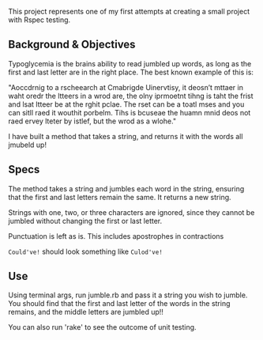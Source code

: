 This project represents one of my first attempts at creating a small project with Rspec testing.


## Background & Objectives

Typoglycemia is the brains ability to read jumbled up words, as long as the first and last letter are in the right place. The best known example of this is:

"Aoccdrnig to a rscheearch at Cmabrigde Uinervtisy, it deosn’t mttaer in waht oredr the ltteers in a wrod are, the olny iprmoetnt tihng is taht the frist and lsat ltteer be at the rghit pclae. The rset can be a toatl mses and you can sitll raed it wouthit porbelm. Tihs is bcuseae the huamn mnid deos not raed ervey lteter by istlef, but the wrod as a wlohe."

I have built a method that takes a string, and returns it with the words all jmubeld up!

## Specs

The method takes a string and jumbles each word in the string, ensuring that the first and last letters remain the same. It returns a new string.

Strings with one, two, or three characters are ignored, since they cannot be jumbled without changing the first or last letter.

Punctuation is left as is. This includes apostrophes in contractions

`Could've!` should look something like `Culod've!`

## Use

Using terminal args, run jumble.rb and pass it a string you wish to jumble. You should find that the first and last letter of the words in the string remains, and the middle letters are jumbled up!!

You can also run 'rake' to see the outcome of unit testing.

